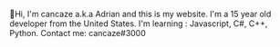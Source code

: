 👋Hi, I'm cancaze a.k.a Adrian and this is my website.
 I'm a 15 year old developer from the United States.
 I'm learning : Javascript, C#, C++, Python.
 Contact me: cancaze#3000 
